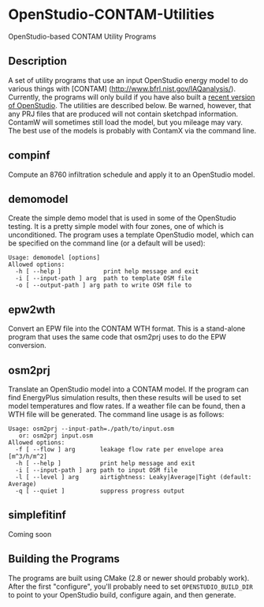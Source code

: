OpenStudio-CONTAM-Utilities
===========================

OpenStudio-based CONTAM Utility Programs

## Description

A set of utility programs that use an input OpenStudio energy model to do various things with [CONTAM]
(http://www.bfrl.nist.gov/IAQanalysis/). Currently, the programs will only build if you have also built a 
[recent version of OpenStudio](https://github.com/NREL/OpenStudio). The utilities are described below. Be 
warned, however, that any PRJ files that are produced will not contain sketchpad information. ContamW will
sometimes still load the model, but you mileage may vary. The best use of the models is probably with
ContamX via the command line.

## compinf

Compute an 8760 infiltration schedule and apply it to an OpenStudio model.

## demomodel

Create the simple demo model that is used in some of the OpenStudio testing. It is a pretty simple model with
four zones, one of which is unconditioned. The program uses a template OpenStudio model, which can be specified on
the command line (or a default will be used):

    Usage: demomodel [options]
    Allowed options:
      -h [ --help ]            print help message and exit
      -i [ --input-path ] arg  path to template OSM file
      -o [ --output-path ] arg path to write OSM file to

## epw2wth

Convert an EPW file into the CONTAM WTH format. This is a stand-alone program that uses the same code that osm2prj uses
to do the EPW conversion.

## osm2prj

Translate an OpenStudio model into a CONTAM model. If the program can find EnergyPlus simulation results, then
these results will be used to set model temperatures and flow rates. If a weather file can be found, then a
WTH file will be generated. The command line usage is as follows:

    Usage: osm2prj --input-path=./path/to/input.osm
       or: osm2prj input.osm
    Allowed options:
      -f [ --flow ] arg       leakage flow rate per envelope area [m^3/h/m^2]
      -h [ --help ]           print help message and exit
      -i [ --input-path ] arg path to input OSM file
      -l [ --level ] arg      airtightness: Leaky|Average|Tight (default: Average)
      -q [ --quiet ]          suppress progress output


## simplefitinf

Coming soon

## Building the Programs

The programs are built using CMake (2.8 or newer should probably work). After the first "configure", you'll probably
need to set `OPENSTUDIO_BUILD_DIR` to point to your OpenStudio build, configure again, and then generate.
